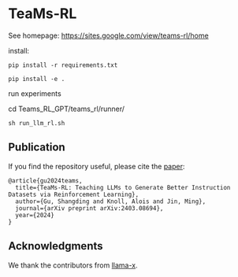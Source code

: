 # TeaMs-RL

See homepage: https://sites.google.com/view/teams-rl/home

install:


`pip install -r requirements.txt`

`pip install -e .`

run experiments

cd Teams_RL_GPT/teams_rl/runner/

`sh run_llm_rl.sh`

<!-- <div align=center>
 <img src="https://github.com/SafeRL-Lab/TeaMs-RL/blob/main/code/figures/media.png" width="850"/> 
 </div>
 <div style="text-align:justify;"> Figure 1: Comparative overview of LLM alignment techniques. Current methods (red shaded region) typically involve a two-phase process, starting with Supervised Fine-Tuning (SFT) of a pre-aligned LLM using a dataset of  human-crafted instructions and corresponding responses (often sourced from an expert LLM like ChatGPT), leading to a post-SFT LLM. This is then fine-tuned using RLHF, where human feedback on preferences is incorporated, resulting in a post-RLHF LLM. In contrast, our TeaMs-RL method (green shaded region) employs a single-phase SFT approach, initially utilizing RL for teaching expert LLMs to generate high-quality instructions. We train an RL policy (instructor LLM) to create diverse instructions (with the diversity evaluated by a reviewer LLM as a reward signal). Once trained, the instructor LLM produces a set of actions to teach an expert LLM to generate high-quality instructions, and the instructions are leveraged to query the expert LLM to form the SFT instruction dataset. This approach capitalizes on the strengths of RL to enhance the complexity of instructions and consequently the value of responses from the expert LLM.</div>
 


## Examples
 <div align=center>
 <img src="https://github.com/SafeRL-Lab/TeaMs-RL/blob/main/code/figures/teams-rl-example-1.png" width="550"/> 
   <img src="https://github.com/SafeRL-Lab/TeaMs-RL/blob/main/code/figures/teams-rl-example-1-02.png" width="550"/> 
 </div>
 <div style="center">  <center>Figure 2: Comparison Experiments of Solving General Tasks</center></div>
-->

## Publication
If you find the repository useful, please cite the [paper](https://arxiv.org/pdf/2403.08694):
```
@article{gu2024teams,
  title={TeaMs-RL: Teaching LLMs to Generate Better Instruction Datasets via Reinforcement Learning},
  author={Gu, Shangding and Knoll, Alois and Jin, Ming},
  journal={arXiv preprint arXiv:2403.08694},
  year={2024}
}
```
## Acknowledgments

We thank the contributors from [llama-x](https://github.com/AetherCortex/Llama-X).
